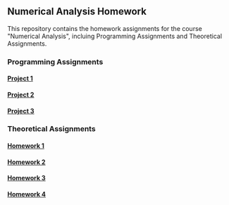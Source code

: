 ## Numerical Analysis Homework

This repository contains the homework assignments for the course "Numerical Analysis", incluing Programming Assignments and Theoretical Assignments.

### Programming Assignments

#### [Project 1](./Programming/Chapter1/)

#### [Project 2](./Programming/Chapter2/)

#### [Project 3](./Programming/Chapter3/)



### Theoretical Assignments

#### [Homework 1](./Theoretical/Chapter1/)

#### [Homework 2](./Theoretical/Chapter2/)

#### [Homework 3](./Theoretical/Chapter3/)

#### [Homework 4](./Theoretical/Chapter4/)
